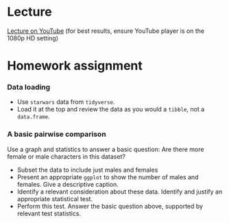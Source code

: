 # Lecture 

[Lecture on YouTube](https://youtu.be/cNrYEuMDfyo)
(for best results, ensure YouTube player is on the 1080p HD setting)

# Homework assignment 

### Data loading 

* Use `starwars` data from `tidyverse`. 
* Load it at the top and review the data as you would a `tibble`, not a `data.frame`. 

### A basic pairwise comparison

Use a graph and statistics to answer a basic question: Are there more female or male characters in this dataset?

* Subset the data to include just males and females
* Present an appropriate `ggplot` to show the number of males and females.
Give a descriptive caption. 
* Identify a relevant consideration about these data. 
Identify and justify an appropriate statistical test. 
* Perform this test. 
Answer the basic question above, supported by relevant test statistics. 




